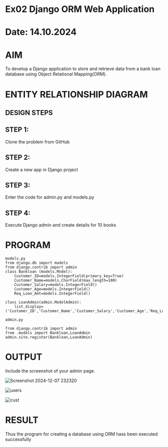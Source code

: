 # Ex02 Django ORM Web Application
# Date: 14.10.2024
# AIM
To develop a Django application to store and retrieve data from a bank loan database using Object Relational Mapping(ORM).

# ENTITY RELATIONSHIP DIAGRAM
## DESIGN STEPS
## STEP 1:
Clone the problem from GitHub

## STEP 2:
Create a new app in Django project

## STEP 3:
Enter the code for admin.py and models.py

## STEP 4:
Execute Django admin and create details for 10 books

# PROGRAM
```
models.py
from django.db import models
from django.contrib import admin
class Bankloan (models.Model):
    Customer_ID=models.IntegerField(primary_key=True)
    Customer_Name=models.CharField(max_length=100)
    Customer_Salary=models.IntegerField()
    Customer_Age=models.IntegerField()
    Req_Loan_Amt=models.IntegerField()
 
class LoanAdmin(admin.ModelAdmin):
    list_display=('Customer_ID','Customer_Name','Customer_Salary','Customer_Age','Req_Loan_Amt')

admin.py

from django.contrib import admin
from .models import Bankloan,LoanAdmin
admin.site.register(Bankloan,LoanAdmin)
```
# OUTPUT
Include the screenshot of your admin page.

![Screenshot 2024-12-07 232320](https://github.com/user-attachments/assets/f2a8b8ce-478f-4e40-929d-55269c450313)

![users](https://github.com/user-attachments/assets/a97e057d-d7ac-44b9-b1ab-d9c058c33e0c)

![cust](https://github.com/user-attachments/assets/0ecb0595-64bd-4c77-9652-538e2c8778f2)


# RESULT
Thus the program for creating a database using ORM hass been executed successfully
